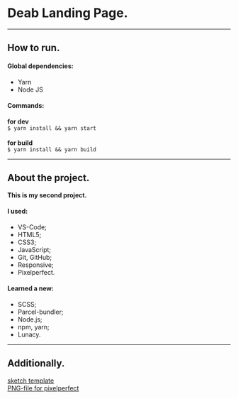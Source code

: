 # Deab Landing Page.
***
## How to run.
#### Global dependencies:
* Yarn
* Node JS
#### Commands:
**for dev** 
<br>
`$ yarn install && yarn start`
<br>
<br>
**for build**
<br>
`$ yarn install && yarn build`
***
## About the project.
**This is my second project.**
#### I used:
* VS-Code;
* HTML5;
* CSS3;
* JavaScript;
* Git, GitHub;
* Responsive;
* Pixelperfect.
#### Learned a new:
* SCSS;
* Parcel-bundler;
* Node.js;
* npm, yarn;
* Lunacy.
***
## Additionally.
[sketch template](https://yadi.sk/d/lzFerfe_5xWr_w) 
<br>
[PNG-file for pixelperfect](https://yadi.sk/i/EUzMk2QNVWldfA)